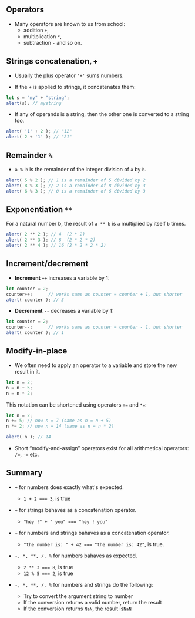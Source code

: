 ## Operators

* Many operators are known to us from school:
  - addition `+`,
  - multiplication `*`,
  - subtraction `-` and so on.


## Strings concatenation, `+`

* Usually the plus operator `'+'` sums numbers.

* If the `+` is applied to strings, it concatenates them:

```javascript
let s = "my" + "string";
alert(s); // mystring
```

* If any of operands is a string, then the other one is converted to a string too.

```javascript
alert( '1' + 2 ); // "12"
alert( 2 + '1' ); // "21"
```

## Remainder `%`

* `a % b` is the remainder of the integer division of `a` by `b`.

```javascript
alert( 5 % 2 ); // 1 is a remainder of 5 divided by 2
alert( 8 % 3 ); // 2 is a remainder of 8 divided by 3
alert( 6 % 3 ); // 0 is a remainder of 6 divided by 3
```

## Exponentiation `**`

For a natural number b, the result of `a ** b` is `a` multiplied by itself `b` times.

```javascript
alert( 2 ** 2 ); // 4  (2 * 2)
alert( 2 ** 3 ); // 8  (2 * 2 * 2)
alert( 2 ** 4 ); // 16 (2 * 2 * 2 * 2)
```

## Increment/decrement

* **Increment** `++` increases a variable by 1:

```javascript
let counter = 2;
counter++;      // works same as counter = counter + 1, but shorter
alert( counter ); // 3
```

* **Decrement** `--` decreases a variable by 1:

```javascript
let counter = 2;
counter--;      // works same as counter = counter - 1, but shorter
alert( counter ); // 1
```

## Modify-in-place

* We often need to apply an operator to a variable and store the new result in it.

```javascript
let n = 2;
n = n + 5;
n = n * 2;
```

This notation can be shortened using operators `+=` and `*=`:

```javascript
let n = 2;
n += 5; // now n = 7 (same as n = n + 5)
n *= 2; // now n = 14 (same as n = n * 2)

alert( n ); // 14
```

* Short “modify-and-assign” operators exist for all arithmetical operators: `/=`, `-=` etc.

## Summary

* `+` for numbers does exactly what's expected.
  - `1 + 2 === 3`, is true

* `+` for strings behaves as a concatenation operator.
  - `"hey !" + " you" === "hey ! you"`

* `+` for numbers and strings bahaves as a concatenation operator.
  - `"the number is: " + 42 === "the number is: 42"`, is true.

* `-, *, **, /, %` for numbers bahaves as expected.
  - `2 ** 3 === 8`, is true
  - `12 % 5 === 2`, is true

* `-, *, **, /, %` for numbers and strings do the following:
  - Try to convert the argument string to number
  - If the conversion returns a valid number, return the result
  - If the conversion returns `NaN`, the result is`NaN`
